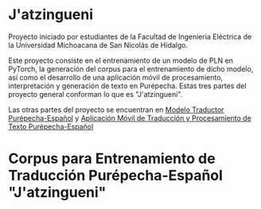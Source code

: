 # J'atzingueni
Proyecto iniciado por estudiantes de la Facultad de Ingeniería Eléctrica de la Universidad Michoacana de San Nicolás de Hidalgo.

Este proyecto consiste en el entrenamiento de un modelo de PLN en PyTorch, la generación del corpus para el entrenamiento de dicho modelo, así como el desarrollo de una aplicación móvil de procesamiento, interpretación y generación de texto en Purépecha. Estas tres partes del proyecto general conforman lo que es "J'atzingueni".

Las otras partes del proyecto se encuentran en [Modelo Traductor Purépecha-Español](https://github.com/BAPE77/modelo-traductor-purepecha-espaniol-jatzingueni.git) y [Aplicación Móvil de Traducción y Procesamiento de Texto Purépecha-Español](https://github.com/FerFabianReyes/app-traduccion-procesamiento-purepecha-espaniol-caniademaiz.git)

# Corpus para Entrenamiento de Traducción Purépecha-Español "J'atzingueni"
